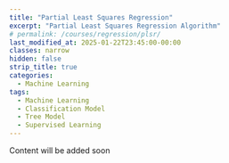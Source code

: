 ```yaml
---
title: "Partial Least Squares Regression"
excerpt: "Partial Least Squares Regression Algorithm"
# permalink: /courses/regression/plsr/
last_modified_at: 2025-01-22T23:45:00-00:00
classes: narrow
hidden: false
strip_title: true
categories:
  - Machine Learning
tags: 
  - Machine Learning
  - Classification Model
  - Tree Model
  - Supervised Learning
---
```

Content will be added soon